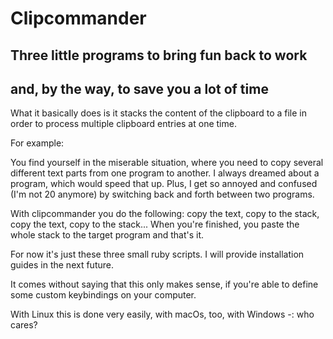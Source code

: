 # Clipcommander
## Three little programs to bring fun back to work
## and, by the way, to save you a lot of time

What it basically does is it stacks the content of the clipboard to a file in order to process multiple clipboard
entries at one time.

For example:

You find yourself in the miserable situation, where you need to copy several different text parts from one program to another.
I always dreamed about a program, which would speed that up. Plus, I get so annoyed and confused (I'm not 20 anymore) by switching back and forth between two programs.

With clipcommander you do the following: copy the text, copy to the stack, copy the text, copy to the stack... When you're finished, you paste the whole stack to the target program and that's it.

For now it's just these three small ruby scripts. I will provide installation guides in the next future.

It comes without saying that this only makes sense, if you're able to define some custom keybindings on your computer.

With Linux this is done very easily, with macOs, too, with Windows -: who cares?
